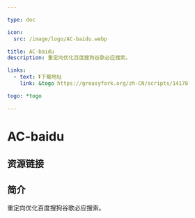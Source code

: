 ```yaml
---

type: doc

icon:
  src: /image/logo/AC-baidu.webp

title: AC-baidu
description: 重定向优化百度搜狗谷歌必应搜索。

links:
  - text: ⏬下载地址
    link: &togo https://greasyfork.org/zh-CN/scripts/14178

togo: *togo

---
```


<ShowLogo />

# AC-baidu

<ShowBreadcrumb />

## 资源链接

<ShowLinks />

## 简介

重定向优化百度搜狗谷歌必应搜索。
